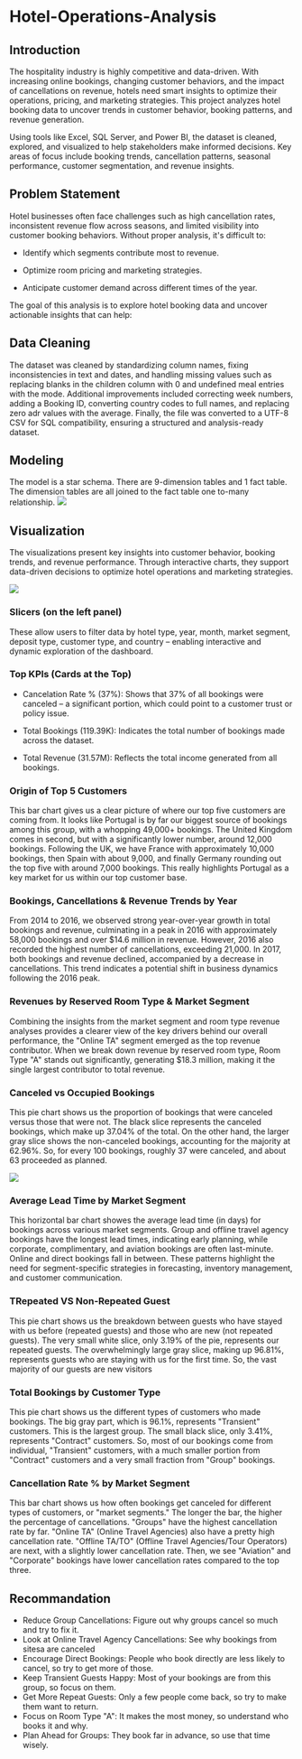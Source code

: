 # Hotel-Operations-Analysis

## Introduction 
The hospitality industry is highly competitive and data-driven. With increasing online bookings, changing customer behaviors, and the impact of cancellations on revenue, hotels need smart insights to optimize their operations, pricing, and marketing strategies. This project analyzes hotel booking data to uncover trends in customer behavior, booking patterns, and revenue generation.

Using tools like Excel, SQL Server, and Power BI, the dataset is cleaned, explored, and visualized to help stakeholders make informed decisions. Key areas of focus include booking trends, cancellation patterns, seasonal performance, customer segmentation, and revenue insights.

## Problem Statement
Hotel businesses often face challenges such as high cancellation rates, inconsistent revenue flow across seasons, and limited visibility into customer booking behaviors. Without proper analysis, it's difficult to:

- Identify which segments contribute most to revenue.

- Optimize room pricing and marketing strategies.

- Anticipate customer demand across different times of the year.
  
The goal of this analysis is to explore hotel booking data and uncover actionable insights that can help:

## Data Cleaning 
The dataset was cleaned by standardizing column names, fixing inconsistencies in text and dates, and handling missing values such as replacing blanks in the children column with 0 and undefined meal entries with the mode. Additional improvements included correcting week numbers, adding a Booking ID, converting country codes to full names, and replacing zero adr values with the average. Finally, the file was converted to a UTF-8 CSV for SQL compatibility, ensuring a structured and analysis-ready dataset.

## Modeling 
The model is a star schema.
There are 9-dimension tables and 1 fact table. The dimension tables are all joined to the fact table one 
to-many relationship.
![](model.png)

## Visualization
The visualizations present key insights into customer behavior, booking trends, and revenue performance. Through interactive charts, they support data-driven decisions to optimize hotel operations and marketing strategies.

![](Firstvis2.png)  
### Slicers (on the left panel)
These allow users to filter data by hotel type, year, month, market segment, deposit type, customer type, and country – enabling interactive and dynamic exploration of the dashboard.

### Top KPIs (Cards at the Top)
- Cancelation Rate % (37%):
Shows that 37% of all bookings were canceled – a significant portion, which could point to a customer trust or policy issue.

- Total Bookings (119.39K):
  Indicates the total number of bookings made across the dataset.

- Total Revenue (31.57M):
Reflects the total income generated from all bookings.

### Origin of Top 5 Customers
This bar chart gives us a clear picture of where our top five customers are coming from. It looks like Portugal is by far our biggest source of bookings among this group, with a whopping 49,000+ bookings. The United Kingdom comes in second, but with a significantly lower number, around 12,000 bookings. Following the UK, we have France with approximately 10,000 bookings, then Spain with about 9,000, and finally Germany rounding out the top five with around 7,000 bookings. This really highlights Portugal as a key market for us within our top customer base.

### Bookings, Cancellations & Revenue Trends by Year
From 2014 to 2016, we observed strong year-over-year growth in total bookings and revenue, culminating in a peak in 2016 with approximately 58,000 bookings and over $14.6 million in revenue. However, 2016 also recorded the highest number of cancellations, exceeding 21,000. In 2017, both bookings and revenue declined, accompanied by a decrease in cancellations. This trend indicates a potential shift in business dynamics following the 2016 peak.

### Revenues by Reserved Room Type & Market Segment

Combining the insights from the market segment and room type revenue analyses provides a clearer view of the key drivers behind our overall performance, the "Online TA" segment emerged as the top revenue contributor. When we break down revenue by reserved room type, Room Type "A" stands out significantly, generating $18.3 million, making it the single largest contributor to total revenue.

### Canceled vs Occupied Bookings 
This pie chart shows us the proportion of bookings that were canceled versus those that were not. The black slice represents the canceled bookings, which make up 37.04% of the total. On the other hand, the larger gray slice shows the non-canceled bookings, accounting for the majority at 62.96%. So, for every 100 bookings, roughly 37 were canceled, and about 63 proceeded as planned.

![](secondvis2.png)

### Average Lead Time by Market Segment
This horizontal bar chart showes the average lead time (in days) for bookings across various market segments. Group and offline travel agency bookings have the longest lead times, indicating early planning, while corporate, complimentary, and aviation bookings are often last-minute. Online and direct bookings fall in between. These patterns highlight the need for segment-specific strategies in forecasting, inventory management, and customer communication.

### TRepeated VS Non-Repeated Guest
This pie chart shows us the breakdown between guests who have stayed with us before (repeated guests) and those who are new (not repeated guests). The very small white slice, only 3.19% of the pie, represents our repeated guests. The overwhelmingly large gray slice, making up 96.81%, represents guests who are staying with us for the first time. So, the vast majority of our guests are new visitors

### Total Bookings by Customer Type

This pie chart shows us the different types of customers who made bookings. The big gray part, which is 96.1%, represents "Transient" customers. This is the largest group. The small black slice, only 3.41%, represents "Contract" customers. So, most of our bookings come from individual, "Transient" customers, with a much smaller portion from "Contract" customers and a very small fraction from "Group" bookings.

### Cancellation Rate % by Market Segment
This bar chart shows us how often bookings get canceled for different types of customers, or "market segments." The longer the bar, the higher the percentage of cancellations. "Groups" have the highest cancellation rate by far. "Online TA" (Online Travel Agencies) also have a pretty high cancellation rate. "Offline TA/TO" (Offline Travel Agencies/Tour Operators) are next, with a slightly lower cancellation rate. Then, we see "Aviation" and "Corporate" bookings have lower cancellation rates compared to the top three.

## Recommandation 
- Reduce Group Cancellations: Figure out why groups cancel so much and try to fix it.
- Look at Online Travel Agency Cancellations: See why bookings from sitesa are canceled 
- Encourage Direct Bookings: People who book directly are less likely to cancel, so try to get more of those.
- Keep Transient Guests Happy: Most of your bookings are from this group, so focus on them.
- Get More Repeat Guests: Only a few people come back, so try to make them want to return.
- Focus on Room Type "A": It makes the most money, so understand who books it and why.
- Plan Ahead for Groups: They book far in advance, so use that time wisely.





